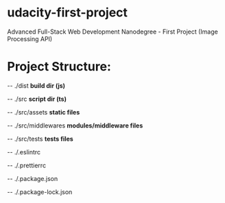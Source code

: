 # udacity-first-project
Advanced Full-Stack Web Development Nanodegree - First Project (Image Processing API)

# Project Structure:

-- ./dist **build dir (js)**

-- ./src **script dir (ts)**

-- ./src/assets **static files**

-- ./src/middlewares **modules/middleware files**

-- ./src/tests **tests files**

-- ./.eslintrc

-- ./.prettierrc

-- ./.package.json

-- ./.package-lock.json
